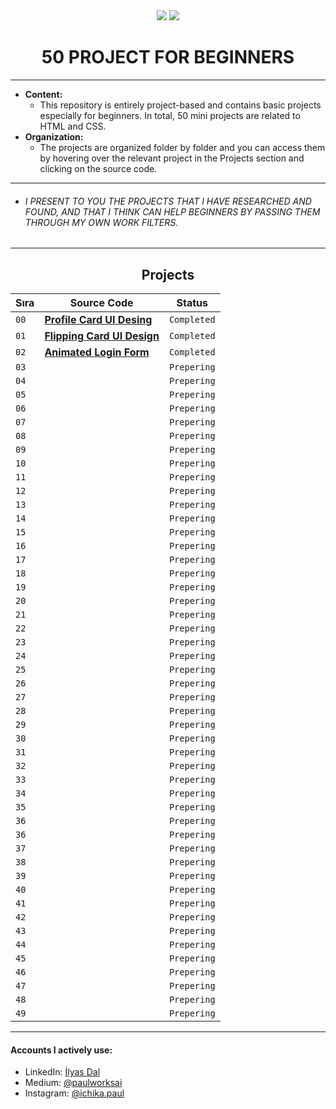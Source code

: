 <div align= "center">
<img  src="https://skillicons.dev/icons?i=html" /> <img  src="https://skillicons.dev/icons?i=css" /> 
<h1>50 PROJECT FOR BEGINNERS </h1>
</div>

<hr/>

- <b> Content: </b>
  - This repository is entirely project-based and contains basic projects especially for beginners. In total, 50 mini projects are related to HTML and CSS.
- <b> Organization: </b>
  - The projects are organized folder by folder and you can access them by hovering over the relevant project in the Projects section and clicking on the source code.

<hr/>

- ###### I PRESENT TO YOU THE PROJECTS THAT I HAVE RESEARCHED AND FOUND, AND THAT I THINK CAN HELP BEGINNERS BY PASSING THEM THROUGH MY OWN WORK FILTERS.

<hr/>

<h2 align="center"> Projects </h2>

| Sıra | Source Code                     | Status       |
| ---- | ------------------------------ | ----------- |
| `00` | **[Profile Card UI Desing](https://github.com/ichikapaull/HTML-CSS-projects-for-beginners/tree/main/Profile%20Card%20UI%20Desing)** | `Completed` |
| `01` | **[Flipping Card UI Design](https://github.com/ichikapaull/HTML-CSS-projects-for-beginners/tree/main/Profile%20Card%20UI%20Desing)**                       | `Completed` |
| `02` | **[Animated Login Form](https://github.com/ichikapaull/HTML-CSS-projects-for-beginners/tree/main/Animated%20Login%20Form)**                       | `Completed` |
| `03` | **[]()**                       | `Prepering` |
| `04` | **[]()**                       | `Prepering` |
| `05` | **[]()**                       | `Prepering` |
| `06` | **[]()**                       | `Prepering` |
| `07` | **[]()**                       | `Prepering` |
| `08` | **[]()**                       | `Prepering` |
| `09` | **[]()**                       | `Prepering` |
| `10` | **[]()**                       | `Prepering` |
| `11` | **[]()**                       | `Prepering` |
| `12` | **[]()**                       | `Prepering` |
| `13` | **[]()**                       | `Prepering` |
| `14` | **[]()**                       | `Prepering` |
| `15` | **[]()**                       | `Prepering` |
| `16` | **[]()**                       | `Prepering` |
| `17` | **[]()**                       | `Prepering` |
| `18` | **[]()**                       | `Prepering` |
| `19` | **[]()**                       | `Prepering` |
| `20` | **[]()**                       | `Prepering` |
| `21` | **[]()**                       | `Prepering` |
| `22` | **[]()**                       | `Prepering` |
| `23` | **[]()**                       | `Prepering` |
| `24` | **[]()**                       | `Prepering` |
| `25` | **[]()**                       | `Prepering` |
| `26` | **[]()**                       | `Prepering` |
| `27` | **[]()**                       | `Prepering` |
| `28` | **[]()**                       | `Prepering` |
| `29` | **[]()**                       | `Prepering` |
| `30` | **[]()**                       | `Prepering` |
| `31` | **[]()**                       | `Prepering` |
| `32` | **[]()**                       | `Prepering` |
| `33` | **[]()**                       | `Prepering` |
| `34` | **[]()**                       | `Prepering` |
| `35` | **[]()**                       | `Prepering` |
| `36` | **[]()**                       | `Prepering` |
| `36` | **[]()**                       | `Prepering` |
| `37` | **[]()**                       | `Prepering` |
| `38` | **[]()**                       | `Prepering` |
| `39` | **[]()**                       | `Prepering` |
| `40` | **[]()**                       | `Prepering` |
| `41` | **[]()**                       | `Prepering` |
| `42` | **[]()**                       | `Prepering` |
| `43` | **[]()**                       | `Prepering` |
| `44` | **[]()**                       | `Prepering` |
| `45` | **[]()**                       | `Prepering` |
| `46` | **[]()**                       | `Prepering` |
| `47` | **[]()**                       | `Prepering` |
| `48` | **[]()**                       | `Prepering` |
| `49` | **[]()**                       | `Prepering` |

<hr/>

<h4> Accounts I actively use:</h4>

- LinkedIn: <a href="https://www.linkedin.com/in/ilyas-dal-686b222bb/">İlyas Dal</a>
- Medium: <a href="https://medium.com/@paulworksai">@paulworksai</a>
- Instagram: <a href="https://www.instagram.com/ichika.paul/">@ichika.paul</a>
